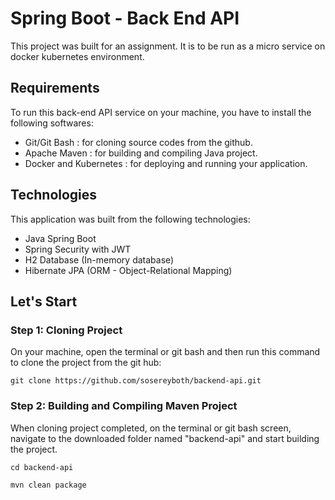 # Spring Boot - Back End API

This project was built for an assignment. It is to be run as a micro service on docker kubernetes environment.

## Requirements
To run this back-end API service on your machine, you have to install the following softwares:
* Git/Git Bash : for cloning source codes from the github.
* Apache Maven : for building and compiling Java project.
* Docker and Kubernetes : for deploying and running your application.

## Technologies
This application was built from the following technologies:
* Java Spring Boot
* Spring Security with JWT
* H2 Database (In-memory database)
* Hibernate JPA (ORM - Object-Relational Mapping)

## Let's Start
### Step 1: Cloning Project
On your machine, open the terminal or git bash and then run this command to clone the project from the git hub:
```
git clone https://github.com/sosereyboth/backend-api.git
```
### Step 2: Building and Compiling Maven Project
When cloning project completed, on the terminal or git bash screen, navigate to the downloaded folder named "backend-api" and start building the project.
```
cd backend-api

mvn clean package 
```
